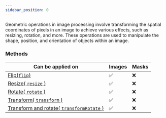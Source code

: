```yaml
---
sidebar_position: 0
---
```


Geometric operations in image processing involve transforming the spatial coordinates of pixels in an image to achieve various effects, such as resizing, rotation, and more. These operations are used to manipulate the shape, position, and orientation of objects within an image.

### Methods

| Can be applied on                                                                                          | Images  | Masks    |
| ---------------------------------------------------------------------------------------------------------- | ------- | -------- |
| [Flip(`flip`)](./Flip.md 'internal link on flip')                                                          | &#9989; | &#10060; |
| [Resize( `resize` )](./Resize.md 'internal link on resize')                                                | &#9989; | &#10060; |
| [Rotate( `rotate` )](./Rotate.md 'internal link on rotate')                                                | &#9989; | &#10060; |
| [Transform( `transform` )](./Transform.md 'internal link on transform')                                    | &#9989; | &#10060; |
| [Transform and rotate( `transformRotate` )](./Transform%20and%20Rotate 'internal link on transformRotate') | &#9989; | &#10060; |

